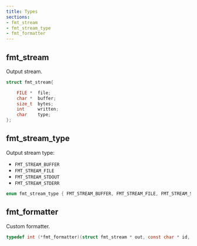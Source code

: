 ```yaml
---
title: Types
sections:
- fmt_stream
- fmt_stream_type
- fmt_formatter
---
```


## fmt_stream

Output stream.

```c
struct fmt_stream{

	FILE *  file;
	char *  buffer;
	size_t  bytes;
	int     written;
	char    type;
};
```


## fmt_stream_type

Output stream type:

- `FMT_STREAM_BUFFER`
- `FMT_STREAM_FILE`
- `FMT_STREAM_STDOUT`
- `FMT_STREAM_STDERR`

```c
enum fmt_stream_type { FMT_STREAM_BUFFER, FMT_STREAM_FILE, FMT_STREAM_STDOUT, FMT_STREAM_STDERR };
```


## fmt_formatter

Custom formatter.

```c
typedef int (*fmt_formatter)(struct fmt_stream * out, const char * id, const char * options, va_list * arg);
```
